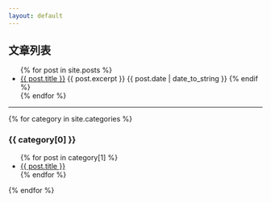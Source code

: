 ```yaml
---
layout: default
---
```


<h2 id="top-title">文章列表</h2>
<ul>
{% for post in site.posts %}
  <li class="post-{{ post.category }} post-{{ post.categories }}">
    <a href="{{ post.url }}">{{ post.title }}</a>
    {{ post.excerpt }}
    <abbr>{{ post.date | date_to_string }}</abbr>
  {% endif %}
  </li>
{% endfor %}
</ul>

---
{% for category in site.categories %}
  <h3>{{ category[0] }}</h3>
  <ul>
    {% for post in category[1] %}
      <li><a href="{{ post.url }}">{{ post.title }}</a></li>
    {% endfor %}
  </ul>
{% endfor %}

<!-- post >> content - excerpt - output - previous - id - url - relative_path - next - path - collection - draft - categories - layout - title - tags - date - slug - ext -->